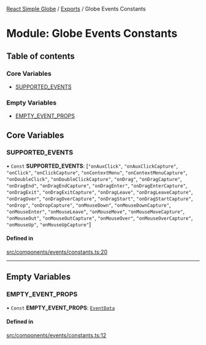 [React Simple Globe](../README.md) / [Exports](../modules.md) / Globe Events Constants

# Module: Globe Events Constants

## Table of contents

### Core Variables

- [SUPPORTED\_EVENTS](Globe_Events_Constants.md#supported_events)

### Empty Variables

- [EMPTY\_EVENT\_PROPS](Globe_Events_Constants.md#empty_event_props)

## Core Variables

### SUPPORTED\_EVENTS

• `Const` **SUPPORTED\_EVENTS**: [``"onAuxClick"``, ``"onAuxClickCapture"``, ``"onClick"``, ``"onClickCapture"``, ``"onContextMenu"``, ``"onContextMenuCapture"``, ``"onDoubleClick"``, ``"onDoubleClickCapture"``, ``"onDrag"``, ``"onDragCapture"``, ``"onDragEnd"``, ``"onDragEndCapture"``, ``"onDragEnter"``, ``"onDragEnterCapture"``, ``"onDragExit"``, ``"onDragExitCapture"``, ``"onDragLeave"``, ``"onDragLeaveCapture"``, ``"onDragOver"``, ``"onDragOverCapture"``, ``"onDragStart"``, ``"onDragStartCapture"``, ``"onDrop"``, ``"onDropCapture"``, ``"onMouseDown"``, ``"onMouseDownCapture"``, ``"onMouseEnter"``, ``"onMouseLeave"``, ``"onMouseMove"``, ``"onMouseMoveCapture"``, ``"onMouseOut"``, ``"onMouseOutCapture"``, ``"onMouseOver"``, ``"onMouseOverCapture"``, ``"onMouseUp"``, ``"onMouseUpCapture"``]

#### Defined in

[src/components/events/constants.ts:20](https://github.com/Gaushao/d3-react-globe/blob/d269768/src/components/events/constants.ts#L20)

___

## Empty Variables

### EMPTY\_EVENT\_PROPS

• `Const` **EMPTY\_EVENT\_PROPS**: [`EventData`](../interfaces/Globe_Events_Types.EventData.md)

#### Defined in

[src/components/events/constants.ts:12](https://github.com/Gaushao/d3-react-globe/blob/d269768/src/components/events/constants.ts#L12)
